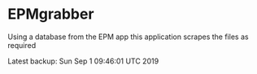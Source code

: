 # EPMgrabber
Using a database from the EPM app this application scrapes the files as required


Latest backup: Sun Sep 1 09:46:01 UTC 2019
